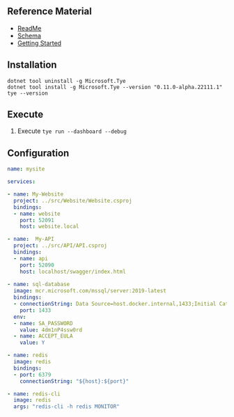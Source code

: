 ## Reference Material
- [ReadMe](https://github.com/dotnet/tye/blob/main/docs/README.md)
- [Schema](https://github.com/dotnet/tye/blob/main/docs/reference/schema.md)
- [Getting Started](https://github.com/dotnet/tye/blob/main/docs/getting_started.md)

## Installation

```
dotnet tool uninstall -g Microsoft.Tye
dotnet tool install -g Microsoft.Tye --version "0.11.0-alpha.22111.1"
tye --version
```

## Execute

1. Execute ```tye run --dashboard --debug```

## Configuration

```yaml
name: mysite

services:

- name: My-Website
  project: ../src/Website/Website.csproj
  bindings:
  - name: website
    port: 52091
    host: website.local

- name:  My-API
  project: ../src/API/API.csproj
  bindings:
  - name: api
    port: 52090
    host: localhost/swagger/index.html
    
- name: sql-database
  image: mcr.microsoft.com/mssql/server:2019-latest
  bindings:
  - connectionString: Data Source=host.docker.internal,1433;Initial Catalog=sqldatabase;Persist Security Info=True;User ID=sa;Password=${env:SA_PASSWORD}
    port: 1433
  env:
  - name: SA_PASSWORD
    value: 4dm1nP4ssw0rd
  - name: ACCEPT_EULA
    value: Y

- name: redis
  image: redis
  bindings:
  - port: 6379
    connectionString: "${host}:${port}"

- name: redis-cli
  image: redis
  args: "redis-cli -h redis MONITOR"
```